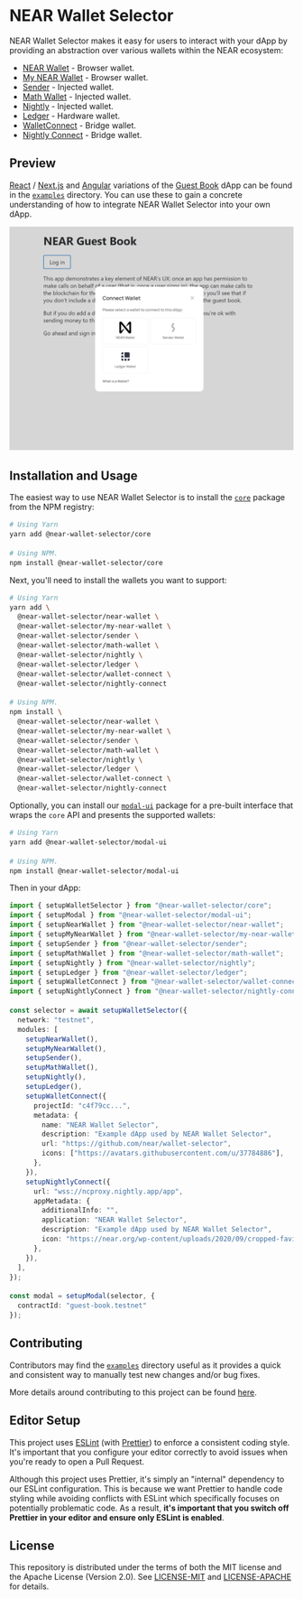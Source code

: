 # NEAR Wallet Selector

NEAR Wallet Selector makes it easy for users to interact with your dApp by providing an abstraction over various wallets within the NEAR ecosystem:

- [NEAR Wallet](https://www.npmjs.com/package/@near-wallet-selector/near-wallet) - Browser wallet.
- [My NEAR Wallet](https://www.npmjs.com/package/@near-wallet-selector/my-near-wallet) - Browser wallet.
- [Sender](https://www.npmjs.com/package/@near-wallet-selector/sender) - Injected wallet.
- [Math Wallet](https://www.npmjs.com/package/@near-wallet-selector/math-wallet) - Injected wallet.
- [Nightly](https://www.npmjs.com/package/@near-wallet-selector/nightly) - Injected wallet.
- [Ledger](https://www.npmjs.com/package/@near-wallet-selector/ledger) - Hardware wallet.
- [WalletConnect](https://www.npmjs.com/package/@near-wallet-selector/wallet-connect) - Bridge wallet.
- [Nightly Connect](https://www.npmjs.com/package/@near-wallet-selector/nightly-connect) - Bridge wallet.

## Preview

[React](https://reactjs.org/) / [Next.js](https://nextjs.org/) and [Angular](https://angular.io/) variations of the [Guest Book](https://github.com/near-examples/guest-book/) dApp can be found in the [`examples`](/examples) directory. You can use these to gain a concrete understanding of how to integrate NEAR Wallet Selector into your own dApp.

![Preview](./images/preview-img.PNG)

## Installation and Usage

The easiest way to use NEAR Wallet Selector is to install the [`core`](https://www.npmjs.com/package/@near-wallet-selector/core) package from the NPM registry:

```bash
# Using Yarn
yarn add @near-wallet-selector/core

# Using NPM.
npm install @near-wallet-selector/core
```

Next, you'll need to install the wallets you want to support:

```bash
# Using Yarn
yarn add \
  @near-wallet-selector/near-wallet \
  @near-wallet-selector/my-near-wallet \
  @near-wallet-selector/sender \
  @near-wallet-selector/math-wallet \
  @near-wallet-selector/nightly \
  @near-wallet-selector/ledger \
  @near-wallet-selector/wallet-connect \
  @near-wallet-selector/nightly-connect 

# Using NPM.
npm install \
  @near-wallet-selector/near-wallet \
  @near-wallet-selector/my-near-wallet \
  @near-wallet-selector/sender \
  @near-wallet-selector/math-wallet \
  @near-wallet-selector/nightly \
  @near-wallet-selector/ledger \
  @near-wallet-selector/wallet-connect \
  @near-wallet-selector/nightly-connect
```

Optionally, you can install our [`modal-ui`](https://www.npmjs.com/package/@near-wallet-selector/modal-ui) package for a pre-built interface that wraps the `core` API and presents the supported wallets:

```bash
# Using Yarn
yarn add @near-wallet-selector/modal-ui

# Using NPM.
npm install @near-wallet-selector/modal-ui
```

Then in your dApp:

```ts
import { setupWalletSelector } from "@near-wallet-selector/core";
import { setupModal } from "@near-wallet-selector/modal-ui";
import { setupNearWallet } from "@near-wallet-selector/near-wallet";
import { setupMyNearWallet } from "@near-wallet-selector/my-near-wallet";
import { setupSender } from "@near-wallet-selector/sender";
import { setupMathWallet } from "@near-wallet-selector/math-wallet";
import { setupNightly } from "@near-wallet-selector/nightly";
import { setupLedger } from "@near-wallet-selector/ledger";
import { setupWalletConnect } from "@near-wallet-selector/wallet-connect";
import { setupNightlyConnect } from "@near-wallet-selector/nightly-connect";

const selector = await setupWalletSelector({
  network: "testnet",
  modules: [
    setupNearWallet(),
    setupMyNearWallet(),
    setupSender(),
    setupMathWallet(),
    setupNightly(),
    setupLedger(),
    setupWalletConnect({
      projectId: "c4f79cc...",
      metadata: {
        name: "NEAR Wallet Selector",
        description: "Example dApp used by NEAR Wallet Selector",
        url: "https://github.com/near/wallet-selector",
        icons: ["https://avatars.githubusercontent.com/u/37784886"],
      },
    }),
    setupNightlyConnect({
      url: "wss://ncproxy.nightly.app/app",
      appMetadata: {
        additionalInfo: "",
        application: "NEAR Wallet Selector",
        description: "Example dApp used by NEAR Wallet Selector",
        icon: "https://near.org/wp-content/uploads/2020/09/cropped-favicon-192x192.png",
      },
    }),
  ],
});

const modal = setupModal(selector, {
  contractId: "guest-book.testnet"
});
```

## Contributing

Contributors may find the [`examples`](./examples) directory useful as it provides a quick and consistent way to manually test new changes and/or bug fixes.

More details around contributing to this project can be found [here](./CONTRIBUTING.md).

## Editor Setup

This project uses [ESLint](https://eslint.org/) (with [Prettier](https://prettier.io/)) to enforce a consistent coding style. It's important that you configure your editor correctly to avoid issues when you're ready to open a Pull Request.

Although this project uses Prettier, it's simply an "internal" dependency to our ESLint configuration. This is because we want Prettier to handle code styling while avoiding conflicts with ESLint which specifically focuses on potentially problematic code. As a result, **it's important that you switch off Prettier in your editor and ensure only ESLint is enabled**.

## License

This repository is distributed under the terms of both the MIT license and the Apache License (Version 2.0). See [LICENSE-MIT](LICENSE-MIT) and [LICENSE-APACHE](LICENSE-APACHE) for details.
